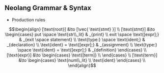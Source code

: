 ## Neolang Grammar & Syntax

- Production rules

$$\begin{align}
[\text{root}] &\to [\vec{ \text{stmt} }] \\
[\text{stmt}] &\to \begin{cases}
    put \space \text{str\\_lit} & _{print} \\
    exit \space \text{[expr];} & _{exit \space statement} \\
    \text{type:} \space \text{ident;} & _{declaration} \\
    \text{ident} = \text{[expr];} & _{assignment} \\
    \text{type:} \space \text{ident} = \text{[expr];} & _{definition}
\end{cases} \\
[\text{expr}] &\to \begin{cases}
    \text{[term]} \\
\end{cases} \\
[\text{term}] &\to \begin{cases}
    \text{num\\_lit} \\
    \text{ident}
\end{cases} \\
\end{align}$$
